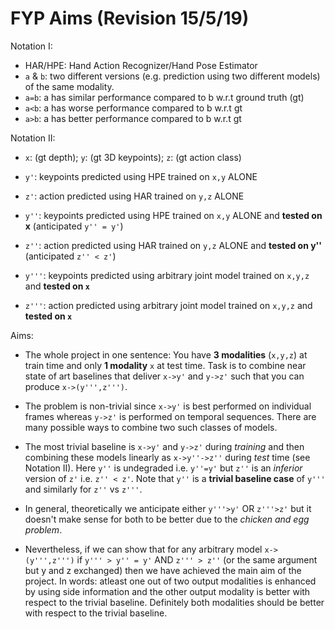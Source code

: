 # FYP Aims (Revision 15/5/19)
Notation I:

- HAR/HPE: Hand Action Recognizer/Hand Pose Estimator
- `a` & `b`: two different versions (e.g. prediction using two different models) of the same modality.
- `a=b`: a has similar performance compared to b w.r.t ground truth (gt)
- `a<b`: a has worse performance compared to b w.r.t gt
- `a>b`: a has better performance compared to b w.r.t gt

Notation II:
- `x`: (gt depth); `y`: (gt 3D keypoints); `z`: (gt action class)
- `y'`: keypoints predicted using HPE trained on `x,y` ALONE 
- `z'`: action predicted using HAR trained on `y,z` ALONE

- `y''`: keypoints predicted using HPE trained on `x,y` ALONE and **tested on x** (anticipated `y'' = y'`)
- `z''`: action predicted using HAR trained on `y,z` ALONE and **tested on y''** (anticipated `z'' < z'`)

- `y'''`: keypoints predicted using arbitrary joint model trained on `x,y,z` and **tested on `x`**
- `z'''`: action predicted using arbitrary joint model trained on `x,y,z` and **tested on `x`**


Aims:
- The whole project in one sentence: 
  You have **3 modalities** (`x,y,z`) at train time and only **1 modality** `x` at test time. Task is to combine near state of art baselines that deliver `x->y'` and `y->z'` such that you can produce `x->(y''',z''')`.


- The problem is non-trivial since `x->y'` is best performed on individual frames whereas `y->z'` is performed on temporal sequences. There are many possible ways to combine two such classes of models.

- The most trivial baseline is `x->y'` and `y->z'` during *training* and then combining these models linearly as `x->y''->z''` during *test* time (see Notation II). Here `y''` is undegraded i.e. `y''=y'` but `z''` is an *inferior* version of `z'` i.e. `z'' < z'`. Note that `y''` is a **trivial baseline case** of `y'''` and similarly for `z''` vs `z'''`.

- In general, theoretically we anticipate either `y'''>y'` OR `z'''>z'` but it doesn't make sense for both to be better due to the *chicken and egg problem*.

- Nevertheless, if we can show that for any arbitrary model `x->(y''',z''')` if `y''' > y'' = y'` AND `z''' > z''` (or the same argument but y and z exchanged) then we have achieved the main aim of the project. In words: atleast one out of two output modalities is enhanced by using side information and the other output modality is better with respect to the trivial baseline. Definitely both modalities should be better with respect to the trivial baseline.